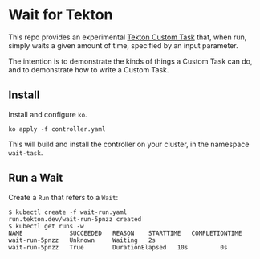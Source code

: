 # Wait for Tekton

This repo provides an experimental [Tekton Custom
Task](https://github.com/tektoncd/community/pull/128) that, when run, simply
waits a given amount of time, specified by an input parameter.

The intention is to demonstrate the kinds of things a Custom Task can do, and
to demonstrate how to write a Custom Task.

## Install

Install and configure `ko`.

```
ko apply -f controller.yaml
```

This will build and install the controller on your cluster, in the namespace
`wait-task`.

## Run a Wait

Create a `Run` that refers to a `Wait`:

```
$ kubectl create -f wait-run.yaml 
run.tekton.dev/wait-run-5pnzz created
$ kubectl get runs -w
NAME             SUCCEEDED   REASON    STARTTIME   COMPLETIONTIME
wait-run-5pnzz   Unknown     Waiting   2s          
wait-run-5pnzz   True        DurationElapsed   10s         0s
```
